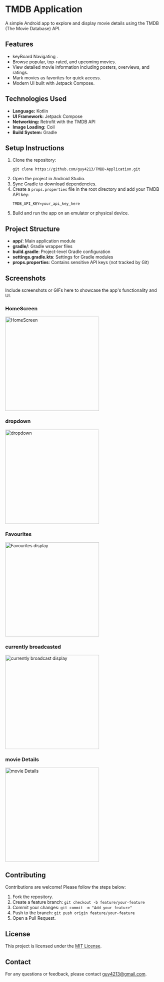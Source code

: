 <!DOCTYPE html>
<html>

<body>
    <h1>TMDB Application</h1>
    <p>A simple Android app to explore and display movie details using the TMDB (The Movie Database) API.</p>
    <h2>Features</h2>
    <ul>
        <li>keyBoard Navigating .</li>
        <li>Browse popular, top-rated, and upcoming movies.</li>
        <li>View detailed movie information including posters, overviews, and ratings.</li>
        <li>Mark movies as favorites for quick access.</li>
        <li>Modern UI built with Jetpack Compose.</li>
    </ul>
    <h2>Technologies Used</h2>
    <ul>
        <li><strong>Language:</strong> Kotlin</li>
        <li><strong>UI Framework:</strong> Jetpack Compose</li>
        <li><strong>Networking:</strong> Retrofit with the TMDB API</li>
        <li><strong>Image Loading:</strong> Coil</li>
        <li><strong>Build System:</strong> Gradle</li>
    </ul>
    <h2>Setup Instructions</h2>
    <ol>
        <li>Clone the repository:
            <pre><code>git clone https://github.com/guy4213/TMBD-Application.git</code></pre>
        </li>
        <li>Open the project in Android Studio.</li>
        <li>Sync Gradle to download dependencies.</li>
        <li>Create a <code>props.properties</code> file in the root directory and add your TMDB API key:
            <pre><code>TMDB_API_KEY=your_api_key_here</code></pre>
        </li>
        <li>Build and run the app on an emulator or physical device.</li>
    </ol>
    <h2>Project Structure</h2>
    <ul>
        <li><strong>app/</strong>: Main application module</li>
        <li><strong>gradle/</strong>: Gradle wrapper files</li>
        <li><strong>build.gradle</strong>: Project-level Gradle configuration</li>
        <li><strong>settings.gradle.kts</strong>: Settings for Gradle modules</li>
        <li><strong>props.properties</strong>: Contains sensitive API keys (not tracked by Git)</li>
    </ul>
    <h2>Screenshots</h2>
    <p>Include screenshots or GIFs here to showcase the app's functionality and UI.</p>
   <h3>HomeScreen</h3>
  <img src="![image] (https://github.com/user-attachments/assets/d8f606ce-792d-4753-bd26-3575dbd7e13a)"
" alt="HomeScreen" width="300"/>
  <h3>dropdown</h3>
  <img src=" ![image](https://github.com/user-attachments/assets/2849c545-d3ce-4843-9adc-9922f61cb1d2)"
" alt="dropdown" width="300"/>
  <h3>Favourites</h3>
      <img src="![image](https://github.com/user-attachments/assets/63f41e13-7c5c-483e-873a-8f59085f89f5)
" alt="Favourites display" width="300">
    <h3>currently broadcasted</h3>
      <img src="![image](https://github.com/user-attachments/assets/d7947340-352b-40fb-b35e-d41682e5c50a)
" alt="currently broadcast display" width="300">
   <h3>movie Details</h3>
   <img src="![image](https://github.com/user-attachments/assets/b3d0e264-4904-4214-8e57-23c84b3fbbfb)
" alt="movie Details" width="300">
      <h2>Contributing</h2>
    <p>Contributions are welcome! Please follow the steps below:</p>
    <ol>
        <li>Fork the repository.</li>
        <li>Create a feature branch: <code>git checkout -b feature/your-feature</code></li>
        <li>Commit your changes: <code>git commit -m "Add your feature"</code></li>
        <li>Push to the branch: <code>git push origin feature/your-feature</code></li>
        <li>Open a Pull Request.</li>
    </ol>
    <h2>License</h2>
    <p>This project is licensed under the <a href="LICENSE">MIT License</a>.</p>
    <h2>Contact</h2>
    <p>For any questions or feedback, please contact <a href="mailto:guy4213@gmail.com">guy4213@gmail.com</a>.</p>
</body>
</html>

